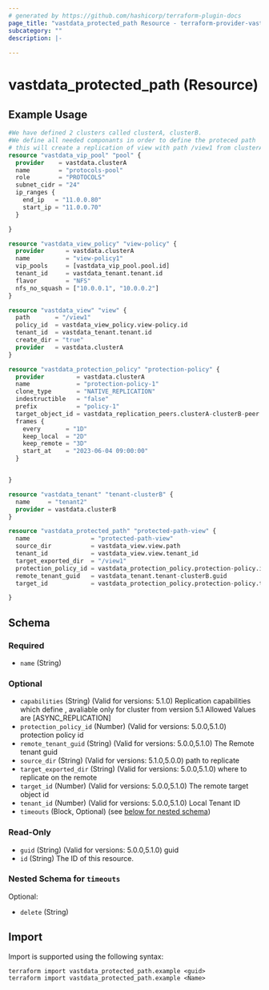 ```yaml
---
# generated by https://github.com/hashicorp/terraform-plugin-docs
page_title: "vastdata_protected_path Resource - terraform-provider-vastdata"
subcategory: ""
description: |-
  
---
```


# vastdata_protected_path (Resource)



## Example Usage

```terraform
#We have defined 2 clusters called clusterA, clusterB.
#We define all needed componants in order to define the proteced path
# this will create a replication of view with path /view1 from clusterA to remote clusterB path /view1
resource "vastdata_vip_pool" "pool" {
  provider    = vastdata.clusterA
  name        = "protocols-pool"
  role        = "PROTOCOLS"
  subnet_cidr = "24"
  ip_ranges {
    end_ip   = "11.0.0.80"
    start_ip = "11.0.0.70"
  }

}

resource "vastdata_view_policy" "view-policy" {
  provider      = vastdata.clusterA
  name          = "view-policy1"
  vip_pools     = [vastdata_vip_pool.pool.id]
  tenant_id     = vastdata_tenant.tenant.id
  flavor        = "NFS"
  nfs_no_squash = ["10.0.0.1", "10.0.0.2"]
}

resource "vastdata_view" "view" {
  path       = "/view1"
  policy_id  = vastdata_view_policy.view-policy.id
  tenant_id  = vastdata_tenant.tenant.id
  create_dir = "true"
  provider   = vastdata.clusterA
}

resource "vastdata_protection_policy" "protection-policy" {
  provider         = vastdata.clusterA
  name             = "protection-policy-1"
  clone_type       = "NATIVE_REPLICATION"
  indestructible   = "false"
  prefix           = "policy-1"
  target_object_id = vastdata_replication_peers.clusterA-clusterB-peer.id
  frames {
    every       = "1D"
    keep_local  = "2D"
    keep_remote = "3D"
    start_at    = "2023-06-04 09:00:00"
  }


}

resource "vastdata_tenant" "tenant-clusterB" {
  name     = "tenant2"
  provider = vastdata.clusterB
}

resource "vastdata_protected_path" "protected-path-view" {
  name                 = "protected-path-view"
  source_dir           = vastdata_view.view.path
  tenant_id            = vastdata_view.view.tenant_id
  target_exported_dir  = "/view1"
  protection_policy_id = vastdata_protection_policy.protection-policy.id
  remote_tenant_guid   = vastdata_tenant.tenant-clusterB.guid
  target_id            = vastdata_protection_policy.protection-policy.target_object_id

}
```

<!-- schema generated by tfplugindocs -->
## Schema

### Required

- `name` (String)

### Optional

- `capabilities` (String) (Valid for versions: 5.1.0) Replication capabilities which define , avaliable only for cluster from version 5.1 Allowed Values are [ASYNC_REPLICATION]
- `protection_policy_id` (Number) (Valid for versions: 5.0.0,5.1.0) protection policy id
- `remote_tenant_guid` (String) (Valid for versions: 5.0.0,5.1.0) The Remote tenant guid
- `source_dir` (String) (Valid for versions: 5.1.0,5.0.0) path to replicate
- `target_exported_dir` (String) (Valid for versions: 5.0.0,5.1.0) where to replicate on the remote
- `target_id` (Number) (Valid for versions: 5.0.0,5.1.0) The remote target object id
- `tenant_id` (Number) (Valid for versions: 5.0.0,5.1.0) Local Tenant ID
- `timeouts` (Block, Optional) (see [below for nested schema](#nestedblock--timeouts))

### Read-Only

- `guid` (String) (Valid for versions: 5.0.0,5.1.0) guid
- `id` (String) The ID of this resource.

<a id="nestedblock--timeouts"></a>
### Nested Schema for `timeouts`

Optional:

- `delete` (String)

## Import

Import is supported using the following syntax:

```shell
terraform import vastdata_protected_path.example <guid>
terraform import vastdata_protected_path.example <Name>
```
